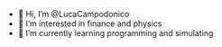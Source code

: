 - 👋 Hi, I’m @LucaCampodonico
- 👀 I’m interested in finance and physics
- 🌱 I’m currently learning programming and simulating


<!---
LucaCampodonico/LucaCampodonico is a ✨ special ✨ repository because its `README.md` (this file) appears on your GitHub profile.
You can click the Preview link to take a look at your changes.
--->
